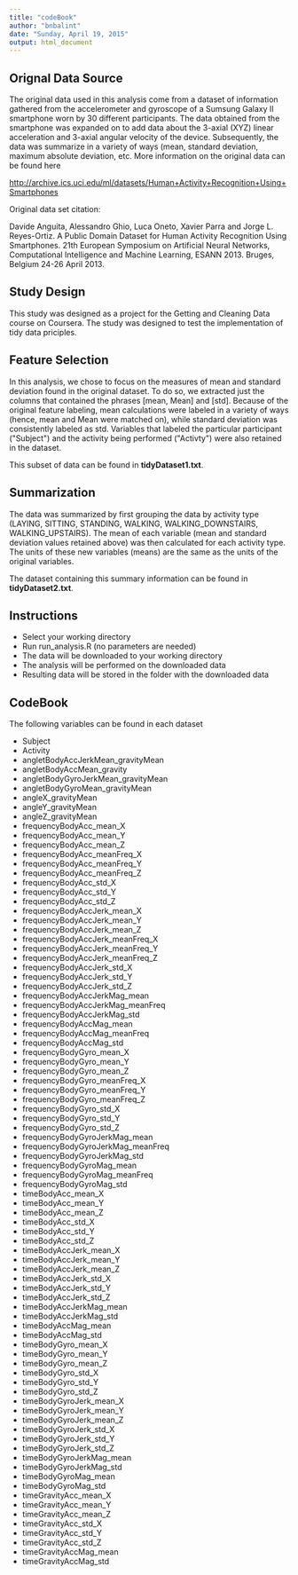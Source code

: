 ```yaml
---
title: "codeBook"
author: "bnbalint"
date: "Sunday, April 19, 2015"
output: html_document
---
```



## Orignal Data Source


The original data used in this analysis come from a dataset of information gathered from the accelerometer and 
gyroscope of a Sumsung Galaxy II smartphone worn by 30 different participants. The data obtained from the smartphone was expanded on to add data about the 3-axial (XYZ) linear acceleration and 3-axial angular velocity of the device. Subsequently, the data was summarize in a variety of ways (mean, standard deviation, maximum absolute deviation, etc. More information on the original data can be found here

<http://archive.ics.uci.edu/ml/datasets/Human+Activity+Recognition+Using+Smartphones>

Original data set citation:

Davide Anguita, Alessandro Ghio, Luca Oneto, Xavier Parra and Jorge L. Reyes-Ortiz. A Public Domain Dataset for Human Activity Recognition Using Smartphones. 21th European Symposium on Artificial Neural Networks, Computational Intelligence and Machine Learning, ESANN 2013. Bruges, Belgium 24-26 April 2013. 

## Study Design

This study was designed as a project for the Getting and Cleaning Data course on Coursera. The study was designed to test the implementation of tidy data priciples. 


## Feature Selection

In this analysis, we chose to focus on the measures of mean and standard deviation found in the original dataset. To do so, we extracted just the columns that contained the phrases [mean, Mean] and [std]. Because of the original feature labeling, mean calculations were labeled in a variety of ways (hence, mean and Mean were matched on), while standard deviation was consistently labeled as std. Variables that labeled the particular participant ("Subject") and the activity being performed ("Activty") were also retained in the dataset.

This subset of data can be found in **tidyDataset1.txt**.


## Summarization

The data was summarized by first grouping the data by activity type (LAYING, SITTING, STANDING, WALKING, WALKING_DOWNSTAIRS, WALKING_UPSTAIRS). The mean of each variable (mean and standard deviation values retained above) was then calculated for each activity type. The units of these new variables (means) are the same as the units of the original variables. 

The dataset containing this summary information can be found in **tidyDataset2.txt**.


## Instructions

- Select your working directory
- Run run_analysis.R (no parameters are needed)
- The data will be downloaded to your working directory
- The analysis will be performed on the downloaded data
- Resulting data will be stored in the folder with the downloaded data


## CodeBook

The following variables can be found in each dataset

- Subject
- Activity
- angletBodyAccJerkMean_gravityMean
- angletBodyAccMean_gravity
- angletBodyGyroJerkMean_gravityMean
- angletBodyGyroMean_gravityMean
- angleX_gravityMean
- angleY_gravityMean
- angleZ_gravityMean
- frequencyBodyAcc_mean_X
- frequencyBodyAcc_mean_Y
- frequencyBodyAcc_mean_Z
- frequencyBodyAcc_meanFreq_X
- frequencyBodyAcc_meanFreq_Y
- frequencyBodyAcc_meanFreq_Z
- frequencyBodyAcc_std_X
- frequencyBodyAcc_std_Y
- frequencyBodyAcc_std_Z
- frequencyBodyAccJerk_mean_X
- frequencyBodyAccJerk_mean_Y
- frequencyBodyAccJerk_mean_Z
- frequencyBodyAccJerk_meanFreq_X
- frequencyBodyAccJerk_meanFreq_Y
- frequencyBodyAccJerk_meanFreq_Z
- frequencyBodyAccJerk_std_X
- frequencyBodyAccJerk_std_Y
- frequencyBodyAccJerk_std_Z
- frequencyBodyAccJerkMag_mean
- frequencyBodyAccJerkMag_meanFreq
- frequencyBodyAccJerkMag_std
- frequencyBodyAccMag_mean
- frequencyBodyAccMag_meanFreq
- frequencyBodyAccMag_std
- frequencyBodyGyro_mean_X
- frequencyBodyGyro_mean_Y
- frequencyBodyGyro_mean_Z
- frequencyBodyGyro_meanFreq_X
- frequencyBodyGyro_meanFreq_Y
- frequencyBodyGyro_meanFreq_Z
- frequencyBodyGyro_std_X
- frequencyBodyGyro_std_Y
- frequencyBodyGyro_std_Z
- frequencyBodyGyroJerkMag_mean
- frequencyBodyGyroJerkMag_meanFreq
- frequencyBodyGyroJerkMag_std
- frequencyBodyGyroMag_mean
- frequencyBodyGyroMag_meanFreq
- frequencyBodyGyroMag_std
- timeBodyAcc_mean_X
- timeBodyAcc_mean_Y
- timeBodyAcc_mean_Z
- timeBodyAcc_std_X
- timeBodyAcc_std_Y
- timeBodyAcc_std_Z
- timeBodyAccJerk_mean_X
- timeBodyAccJerk_mean_Y
- timeBodyAccJerk_mean_Z
- timeBodyAccJerk_std_X
- timeBodyAccJerk_std_Y
- timeBodyAccJerk_std_Z
- timeBodyAccJerkMag_mean
- timeBodyAccJerkMag_std
- timeBodyAccMag_mean
- timeBodyAccMag_std
- timeBodyGyro_mean_X
- timeBodyGyro_mean_Y
- timeBodyGyro_mean_Z
- timeBodyGyro_std_X
- timeBodyGyro_std_Y
- timeBodyGyro_std_Z
- timeBodyGyroJerk_mean_X
- timeBodyGyroJerk_mean_Y
- timeBodyGyroJerk_mean_Z
- timeBodyGyroJerk_std_X
- timeBodyGyroJerk_std_Y
- timeBodyGyroJerk_std_Z
- timeBodyGyroJerkMag_mean
- timeBodyGyroJerkMag_std
- timeBodyGyroMag_mean
- timeBodyGyroMag_std
- timeGravityAcc_mean_X
- timeGravityAcc_mean_Y
- timeGravityAcc_mean_Z
- timeGravityAcc_std_X
- timeGravityAcc_std_Y
- timeGravityAcc_std_Z
- timeGravityAccMag_mean
- timeGravityAccMag_std





